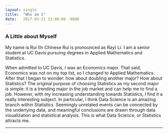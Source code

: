 ```yaml
---
layout: single
title:  "Who am I"
date:   2017-03-21 23:00:00 -0600
---
```


### A Little about Myself

My name is Rui (In Chinese Rui is pronounced as Ray) Li. I am a senior student at UC Davis pursuing degrees in Applied Mathematics and Statistics. 

When admitted to UC Davis, I was an Economics major. That said, Economics was not on my top list, so I changed to Applied Mathematics. After that I began to wonder: how about doubling another major? How about Statistics? The original purpose of choosing Statistics as my second major is simple: it is a trending major in the job market and can help me to find a job. However, with my increasing understanding towards Statistics, I find it a really interesting subject. In particular, I think Data Science is an amazing branch within Statistics. Seemingly unrelated events can be connected by the underlying data, and meaningful conclusions are drawn through data visualization and statistical analysis. This is what Data Science, or Statistics attracts me.

---
